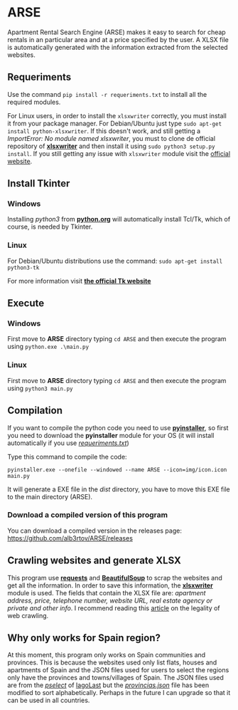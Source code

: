 # ARSE
Apartment Rental Search Engine (ARSE) makes it easy to search for cheap rentals in an particular area and at a price specified by the user. A XLSX file is automatically generated with the information extracted from the selected websites.

## Requeriments
Use the command `pip install -r requeriments.txt` to install all the required modules.

For Linux users, in order to install the `xlsxwriter` correctly, you must install it from your package manager. For Debian/Ubuntu just type `sudo apt-get install python-xlsxwriter`. If this doesn't work, and still getting a _ImportError: No module named xlsxwriter_, you must to clone de official repository of **[xlsxwriter](https://github.com/jmcnamara/XlsxWriter)** and then install it using `sudo python3 setup.py install`. If you still getting any issue with `xlsxwriter` module visit the [official website](https://xlsxwriter.readthedocs.io/getting_started.html). 

## Install Tkinter
### Windows
Installing _python3_ from <a href="https://www.python.org/" target="_blank">**python.org**</a> will automatically install Tcl/Tk, which of course, is needed by Tkinter.

### Linux
For Debian/Ubuntu distributions use the command: `sudo apt-get install python3-tk`

For more information visit **[the official Tk website](https://tkdocs.com/tutorial/install.html)**

## Execute
### Windows
First move to **ARSE** directory typing `cd ARSE` and then execute the program using `python.exe .\main.py`

### Linux
First move to **ARSE** directory typing `cd ARSE` and then execute the program using `python3 main.py`

## Compilation
If you want to compile the python code you need to use **[pyinstaller](https://www.pyinstaller.org/)**, so first you need to download the **pyinstaller** module for your OS (it will install automatically if you use _[requeriments.txt](https://github.com/alb3rtov/ARSE/blob/main/requeriments.txt)_)

Type this command to compile the code: 

    pyinstaller.exe --onefile --windowed --name ARSE --icon=img/icon.icon main.py

It will generate a EXE file in the _dist_ directory, you have to move this EXE file to the main directory (ARSE).

### Download a compiled version of this program
You can download a compiled version in the releases page: https://github.com/alb3rtov/ARSE/releases

## Crawling websites and generate XLSX
This program use **[requests](https://docs.python-requests.org/en/master/)** and **[BeautifulSoup](https://www.crummy.com/software/BeautifulSoup/bs4/doc/)** to scrap the websites and get all the information. In order to save this information, the **[xlsxwriter](https://xlsxwriter.readthedocs.io/)** module is used. The fields that contain the XLSX file are: _apartment address, price, telephone number, website URL, real estate agency or private and other info_.
I recommend reading this [article](https://www.blog.datahut.co/post/is-web-scraping-legal) on the legality of web crawling.


## Why only works for Spain region?
At this moment, this program only works on Spain communities and provinces. This is because the websites used only list flats, houses and apartments of Spain and the JSON files used for users to select the regions only have the provinces and towns/villages of Spain. The JSON files used are from the _[pselect](https://github.com/IagoLast/pselect)_ of [IagoLast](https://github.com/IagoLast) but the _[provincias.json](https://github.com/alb3rtov/ARSE/blob/main/data/provincias.json)_ file has been modified to sort alphabetically. Perhaps in the future I can upgrade so that it can be used in all countries.
